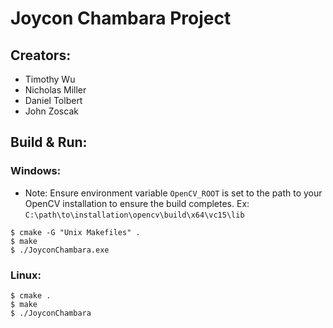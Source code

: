 # Joycon Chambara Project 

## Creators:
 - Timothy Wu
 - Nicholas Miller 
 - Daniel Tolbert
 - John Zoscak

## Build & Run:

### Windows: 

* Note: Ensure environment variable `OpenCV_ROOT` is set to the path to your OpenCV installation to ensure the build completes. Ex: `C:\path\to\installation\opencv\build\x64\vc15\lib`
```
$ cmake -G "Unix Makefiles" .
$ make
$ ./JoyconChambara.exe
```

### Linux: 

```
$ cmake .
$ make
$ ./JoyconChambara
```
